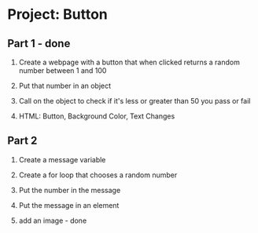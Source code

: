 # Project: Button

## Part 1 - done

1. Create a webpage with a button that when clicked returns a random number
between 1 and 100

2. Put that number in an object

3. Call on the object to check if it's less or greater than 50 you pass or fail

4. HTML: Button, Background Color, Text Changes

## Part 2

1. Create a message variable

2. Create a for loop that chooses a random number

3. Put the number in the message

4. Put the message in an element

5. add an image - done
